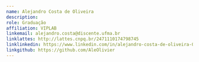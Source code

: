 ```yaml
---
name: Alejandro Costa de Oliveira
description: 
role: Graduação
affiliation: VIPLAB
linkemail: alejandro.costa@discente.ufma.br
linklattes: http://lattes.cnpq.br/2471110174798745
linklinkedin: https://www.linkedin.com/in/alejandro-costa-de-oliveira-02a53b261
linkgithub: https://github.com/AleOlivier
---
```


